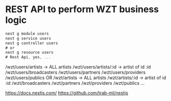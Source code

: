 # REST API to perform WZT business logic

```js
nest g module users
nest g service users
nest g controller users
# or
nest g resource users
# Rest Api, yes, ...
```

/wzt/users/artists -> ALL artists
/wzt/users/artists/:id -> artist of id :id
/wzt/users/broadcasters
/wzt/users/partners
/wzt/users/providers
/wzt/users/publics
OR
/wzt/artists -> ALL artists
/wzt/artists/:id -> artist of id :id
/wzt/broadcasters
/wzt/partners
/wzt/providers
/wzt/publics
...

<https://docs.nestjs.com/>
<https://github.com/trab-ml/nestjs>

